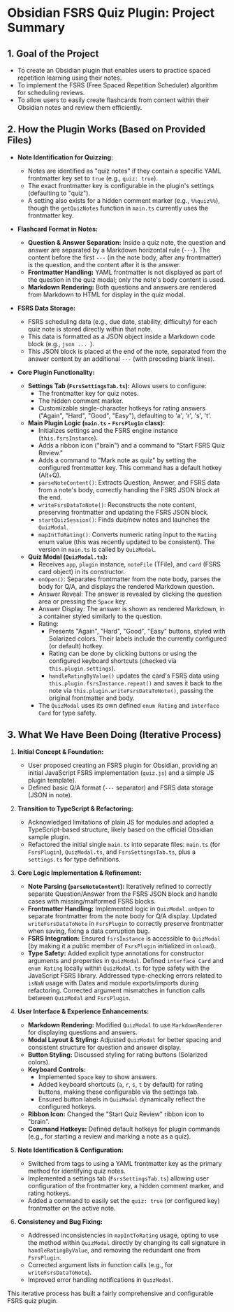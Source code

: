 # Obsidian FSRS Quiz Plugin: Project Summary

## 1. Goal of the Project

* To create an Obsidian plugin that enables users to practice spaced repetition learning using their notes.
* To implement the FSRS (Free Spaced Repetition Scheduler) algorithm for scheduling reviews.
* To allow users to easily create flashcards from content within their Obsidian notes and review them efficiently.

## 2. How the Plugin Works (Based on Provided Files)

* **Note Identification for Quizzing:**
    * Notes are identified as "quiz notes" if they contain a specific YAML frontmatter key set to `true` (e.g., `quiz: true`).
    * The exact frontmatter key is configurable in the plugin's settings (defaulting to "quiz").
    * A setting also exists for a hidden comment marker (e.g., `%%quiz%%`), though the `getQuizNotes` function in `main.ts` currently uses the frontmatter key.

* **Flashcard Format in Notes:**
    * **Question & Answer Separation:** Inside a quiz note, the question and answer are separated by a Markdown horizontal rule (`---`). The content before the first `---` (in the note body, after any frontmatter) is the question, and the content after it is the answer.
    * **Frontmatter Handling:** YAML frontmatter is not displayed as part of the question in the quiz modal; only the note's body content is used.
    * **Markdown Rendering:** Both questions and answers are rendered from Markdown to HTML for display in the quiz modal.

* **FSRS Data Storage:**
    * FSRS scheduling data (e.g., due date, stability, difficulty) for each quiz note is stored directly within that note.
    * This data is formatted as a JSON object inside a Markdown code block (e.g., ```json ... ```).
    * This JSON block is placed at the end of the note, separated from the answer content by an additional `---` (with preceding blank lines).

* **Core Plugin Functionality:**
    * **Settings Tab (`FsrsSettingsTab.ts`):** Allows users to configure:
        * The frontmatter key for quiz notes.
        * The hidden comment marker.
        * Customizable single-character hotkeys for rating answers ("Again", "Hard", "Good", "Easy"), defaulting to 'a', 'r', 's', 't'.
    * **Main Plugin Logic (`main.ts` - `FsrsPlugin` class):**
        * Initializes settings and the FSRS engine instance (`this.fsrsInstance`).
        * Adds a ribbon icon ("brain") and a command to "Start FSRS Quiz Review."
        * Adds a command to "Mark note as quiz" by setting the configured frontmatter key. This command has a default hotkey (Alt+Q).
        * `parseNoteContent()`: Extracts Question, Answer, and FSRS data from a note's body, correctly handling the FSRS JSON block at the end.
        * `writeFsrsDataToNote()`: Reconstructs the note content, preserving frontmatter and updating the FSRS JSON block.
        * `startQuizSession()`: Finds due/new notes and launches the `QuizModal`.
        * `mapIntToRating()`: Converts numeric rating input to the `Rating` enum value (this was recently updated to be consistent). The version in `main.ts` is called by `QuizModal`.
    * **Quiz Modal (`QuizModal.ts`):**
        * Receives `app`, `plugin` instance, `noteFile` (TFile), and `card` (FSRS card object) in its constructor.
        * `onOpen()`: Separates frontmatter from the note body, parses the body for Q/A, and displays the rendered Markdown question.
        * Answer Reveal: The answer is revealed by clicking the question area or pressing the `Space` key.
        * Answer Display: The answer is shown as rendered Markdown, in a container styled similarly to the question.
        * Rating:
            * Presents "Again", "Hard", "Good", "Easy" buttons, styled with Solarized colors. Their labels include the currently configured (or default) hotkey.
            * Rating can be done by clicking buttons or using the configured keyboard shortcuts (checked via `this.plugin.settings`).
            * `handleRatingByValue()` updates the card's FSRS data using `this.plugin.fsrsInstance.repeat()` and saves it back to the note via `this.plugin.writeFsrsDataToNote()`, passing the original frontmatter and body.
        * The `QuizModal` uses its own defined `enum Rating` and `interface Card` for type safety.

## 3. What We Have Been Doing (Iterative Process)

1.  **Initial Concept & Foundation:**
    * User proposed creating an FSRS plugin for Obsidian, providing an initial JavaScript FSRS implementation (`quiz.js`) and a simple JS plugin template).
    * Defined basic Q/A format (`---` separator) and FSRS data storage (JSON in note).

2.  **Transition to TypeScript & Refactoring:**
    * Acknowledged limitations of plain JS for modules and adopted a TypeScript-based structure, likely based on the official Obsidian sample plugin.
    * Refactored the initial single `main.ts` into separate files: `main.ts` (for `FsrsPlugin`), `QuizModal.ts`, and `FsrsSettingsTab.ts`, plus a `settings.ts` for type definitions.

3.  **Core Logic Implementation & Refinement:**
    * **Note Parsing (`parseNoteContent`):** Iteratively refined to correctly separate Question/Answer from the FSRS JSON block and handle cases with missing/malformed FSRS blocks.
    * **Frontmatter Handling:** Implemented logic in `QuizModal.onOpen` to separate frontmatter from the note body for Q/A display. Updated `writeFsrsDataToNote` in `FsrsPlugin` to correctly preserve frontmatter when saving, fixing a data corruption bug.
    * **FSRS Integration:** Ensured `fsrsInstance` is accessible to `QuizModal` (by making it a public member of `FsrsPlugin` initialized in `onload`).
    * **Type Safety:** Added explicit type annotations for constructor arguments and properties in `QuizModal`. Defined `interface Card` and `enum Rating` locally within `QuizModal.ts` for type safety with the JavaScript FSRS library. Addressed type-checking errors related to `isNaN` usage with Dates and module exports/imports during refactoring. Corrected argument mismatches in function calls between `QuizModal` and `FsrsPlugin`.

4.  **User Interface & Experience Enhancements:**
    * **Markdown Rendering:** Modified `QuizModal` to use `MarkdownRenderer` for displaying questions and answers.
    * **Modal Layout & Styling:** Adjusted `QuizModal` for better spacing and consistent structure for question and answer display.
    * **Button Styling:** Discussed styling for rating buttons (Solarized colors).
    * **Keyboard Controls:**
        * Implemented `Space` key to show answers.
        * Added keyboard shortcuts (`a`, `r`, `s`, `t` by default) for rating buttons, making these configurable via the settings tab.
        * Ensured button labels in `QuizModal` dynamically reflect the configured hotkeys.
    * **Ribbon Icon:** Changed the "Start Quiz Review" ribbon icon to "brain".
    * **Command Hotkeys:** Defined default hotkeys for plugin commands (e.g., for starting a review and marking a note as a quiz).

5.  **Note Identification & Configuration:**
    * Switched from tags to using a YAML frontmatter key as the primary method for identifying quiz notes.
    * Implemented a settings tab (`FsrsSettingsTab.ts`) allowing user configuration of the frontmatter key, a hidden comment marker, and rating hotkeys.
    * Added a command to easily set the `quiz: true` (or configured key) frontmatter on the active note.

6.  **Consistency and Bug Fixing:**
    * Addressed inconsistencies in `mapIntToRating` usage, opting to use the method within `QuizModal` directly by changing its call signature in `handleRatingByValue`, and removing the redundant one from `FsrsPlugin`.
    * Corrected argument lists in function calls (e.g., for `writeFsrsDataToNote`).
    * Improved error handling notifications in `QuizModal`.

This iterative process has built a fairly comprehensive and configurable FSRS quiz plugin.